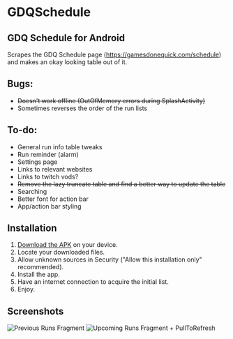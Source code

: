 # GDQSchedule
## GDQ Schedule for Android
Scrapes the GDQ Schedule page (https://gamesdonequick.com/schedule) and makes an okay looking table out of it.

## Bugs:
- ~~Doesn't work offline (OutOfMemory errors during SplashActivity)~~
- Sometimes reverses the order of the run lists

## To-do:
- General run info table tweaks
- Run reminder (alarm)
- Settings page
- Links to relevant websites
- Links to twitch vods?
- ~~Remove the lazy truncate table and find a better way to update the table~~
- Searching
- Better font for action bar
- App/action bar styling

## Installation
1. [Download the APK](https://github.com/catchthirtythree/GDQSchedule/releases/tag/v1.0) on your device.
2. Locate your downloaded files.
3. Allow unknown sources in Security ("Allow this installation only" recommended).
4. Install the app.
5. Have an internet connection to acquire the initial list.
6. Enjoy.

## Screenshots
![Previous Runs Fragment](http://i.imgur.com/ppY1Jt9.png "Previous Runs Fragment")
![Upcoming Runs Fragment + PullToRefresh](http://i.imgur.com/IAVIewY.png "Upcoming Runs Fragment + PullToRefresh")
